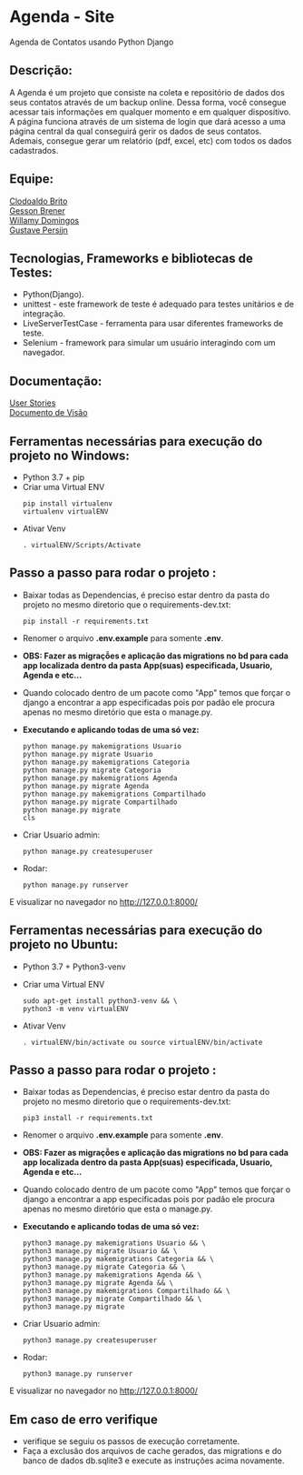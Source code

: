 # Agenda - Site
Agenda de Contatos usando Python Django  
## Descrição:  
A Agenda é um projeto que consiste na coleta e repositório de dados dos seus contatos através de um backup online. Dessa forma, você consegue acessar tais informações em qualquer momento e em qualquer dispositivo. A página funciona através de um sistema de login que dará acesso a uma página central da qual conseguirá gerir os dados de seus contatos. Ademais, consegue gerar um relatório (pdf, excel, etc) com todos os dados cadastrados.

## Equipe:
[Clodoaldo Brito](https://github.com/Brito-Response)  
[Gesson Brener](https://github.com/gersonferreirarn)  
[Willamy Domingos](https://github.com/willamylp)  
[Gustave Persijn](https://github.com/gpersijn) 

## Tecnologias, Frameworks e bibliotecas de Testes:  
- Python(Django).  
- unittest - este framework de teste é adequado para testes unitários e de integração.  
- LiveServerTestCase - ferramenta para usar diferentes frameworks de teste.  
- Selenium - framework para simular um usuário interagindo com um navegador.

## Documentação:
[User Stories](https://github.com/willamylp/AgendaMongoDB/blob/teste_software/docs/doc-userstories.md)  
[Documento de Visão](https://github.com/willamylp/AgendaMongoDB/blob/teste_software/docs/doc-visao.md)  
 

## Ferramentas necessárias para execução do projeto no Windows:
* Python 3.7 + pip  
* Criar uma Virtual ENV 
    ```
    pip install virtualenv
    virtualenv virtualENV
    ```
* Ativar Venv
    ```
    . virtualENV/Scripts/Activate
    ```  

## Passo a passo para rodar o projeto : 
- Baixar todas as Dependencias, é preciso estar dentro da pasta do projeto no mesmo diretorio que o requirements-dev.txt:
    ```
    pip install -r requirements.txt
    ```
- Renomer o arquivo __.env.example__ para somente __.env__.  
- **OBS: Fazer as migraçỗes e aplicação das migrations no bd para cada app localizada dentro da pasta App(suas) especificada, Usuario, Agenda e etc...**
- Quando colocado dentro de um pacote como "App" temos que forçar o django a encontrar a app especificadas pois por padão ele procura apenas no mesmo diretório que esta o manage.py.
- **Executando e aplicando todas de uma só vez:**   
    ```
    python manage.py makemigrations Usuario
    python manage.py migrate Usuario
    python manage.py makemigrations Categoria
    python manage.py migrate Categoria
    python manage.py makemigrations Agenda
    python manage.py migrate Agenda
    python manage.py makemigrations Compartilhado
    python manage.py migrate Compartilhado
    python manage.py migrate
    cls

    ```  
- Criar Usuario admin:
    ```
    python manage.py createsuperuser
    ```  
    
- Rodar:
    ```
    python manage.py runserver
    ```
E visualizar no navegador no http://127.0.0.1:8000/  
## Ferramentas necessárias para execução do projeto no Ubuntu:
* Python 3.7 + Python3-venv

* Criar uma Virtual ENV 
    ```
    sudo apt-get install python3-venv && \
    python3 -m venv virtualENV
    ```
* Ativar Venv
    ```
    . virtualENV/bin/activate ou source virtualENV/bin/activate
    ```  

## Passo a passo para rodar o projeto : 
- Baixar todas as Dependencias, é preciso estar dentro da pasta do projeto no mesmo diretorio que o requirements-dev.txt:
    ```
    pip3 install -r requirements.txt
    ```
- Renomer o arquivo __.env.example__ para somente __.env__.  
- **OBS: Fazer as migraçỗes e aplicação das migrations no bd para cada app localizada dentro da pasta App(suas) especificada, Usuario, Agenda e etc...**
- Quando colocado dentro de um pacote como "App" temos que forçar o django a encontrar a app especificadas pois por padão ele procura apenas no mesmo diretório que esta o manage.py.
- **Executando e aplicando todas de uma só vez:**   
    ```
    python3 manage.py makemigrations Usuario && \
    python3 manage.py migrate Usuario && \
    python3 manage.py makemigrations Categoria && \
    python3 manage.py migrate Categoria && \
    python3 manage.py makemigrations Agenda && \
    python3 manage.py migrate Agenda && \
    python3 manage.py makemigrations Compartilhado && \
    python3 manage.py migrate Compartilhado && \
    python3 manage.py migrate
    ```  
- Criar Usuario admin:
    ```
    python3 manage.py createsuperuser
    ```  
    
- Rodar:
    ```
    python3 manage.py runserver
    ```
E visualizar no navegador no http://127.0.0.1:8000/


## Em caso de erro verifique  
- verifique se seguiu os passos de execução corretamente.  
- Faça a exclusão dos arquivos de cache gerados, das migrations e do banco de dados db.sqlite3 e execute as instruções acima novamente.  
